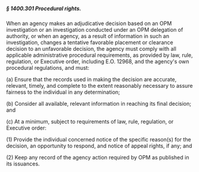 ##### § 1400.301 Procedural rights. #####

When an agency makes an adjudicative decision based on an OPM investigation or an investigation conducted under an OPM delegation of authority, or when an agency, as a result of information in such an investigation, changes a tentative favorable placement or clearance decision to an unfavorable decision, the agency must comply with all applicable administrative procedural requirements, as provided by law, rule, regulation, or Executive order, including E.O. 12968, and the agency's own procedural regulations, and must:

(a) Ensure that the records used in making the decision are accurate, relevant, timely, and complete to the extent reasonably necessary to assure fairness to the individual in any determination;

(b) Consider all available, relevant information in reaching its final decision; and

(c) At a minimum, subject to requirements of law, rule, regulation, or Executive order:

(1) Provide the individual concerned notice of the specific reason(s) for the decision, an opportunity to respond, and notice of appeal rights, if any; and

(2) Keep any record of the agency action required by OPM as published in its issuances.